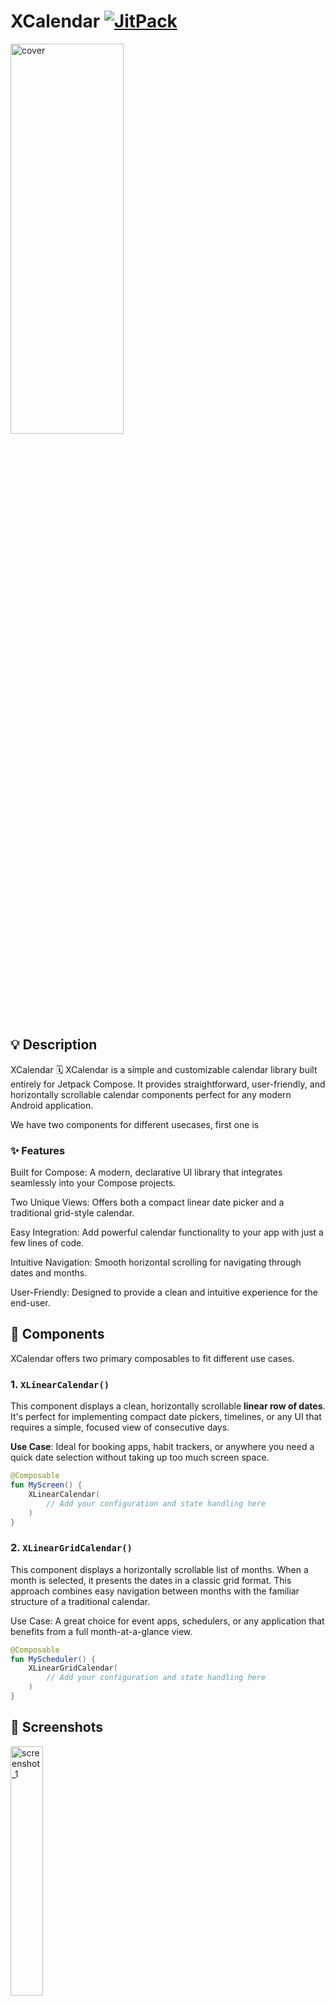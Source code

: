 # XCalendar [![JitPack](https://img.shields.io/jitpack/v/github/TuleSimon/XCalendar.svg?color=blue)](https://jitpack.io/#TuleSimon/XCalendar)
<p> 
  <img  width="60%" height="40%" src="./screenshots/cover.webp" alt="cover">
</p>

## 💡 Description

XCalendar 🗓️
XCalendar is a simple and customizable calendar library built entirely for Jetpack Compose. It provides straightforward, user-friendly, 
and horizontally scrollable calendar components perfect for any modern Android application.

We have two components for different usecases, first one is 

### ✨ Features
Built for Compose: A modern, declarative UI library that integrates seamlessly into your Compose projects.

Two Unique Views: Offers both a compact linear date picker and a traditional grid-style calendar.

Easy Integration: Add powerful calendar functionality to your app with just a few lines of code.

Intuitive Navigation: Smooth horizontal scrolling for navigating through dates and months.

User-Friendly: Designed to provide a clean and intuitive experience for the end-user.


## 🚀 Components

XCalendar offers two primary composables to fit different use cases.

### 1. `XLinearCalendar()`

This component displays a clean, horizontally scrollable **linear row of dates**. It's perfect for implementing compact date pickers, timelines, or any UI that requires a simple, focused view of consecutive days.

**Use Case**: Ideal for booking apps, habit trackers, or anywhere you need a quick date selection without taking up too much screen space.

```kotlin
@Composable
fun MyScreen() {
    XLinearCalendar(
        // Add your configuration and state handling here
    )
}
```
### 2. `XLinearGridCalendar()`
This component displays a horizontally scrollable list of months. When a month is selected, it presents the dates in a classic grid format. This approach combines easy navigation between months with the familiar structure of a traditional calendar.

Use Case: A great choice for event apps, schedulers, or any application that benefits from a full month-at-a-glance view.

```kotlin
@Composable
fun MyScheduler() {
    XLinearGridCalendar(
        // Add your configuration and state handling here
    )
}
```

## 📸 Screenshots
<p>
  <img src="./screenshots/img.webp" width="32%" alt="screenshot_1">

</p>



## ⚙️ Setup
To integrate XCalendar into your project, you'll need to add the appropriate repository configuration to your `settings.gradle(.kts)` file and then include the dependency in your module-level `build.gradle(.kts)` file.

## 1. Repository Configuration (settings.gradle or settings.gradle.kts)

### Option A: Using JitPack
JitPack allows you to use any public GitHub repository as a Maven dependency.

Kotlin DSL (settings.gradle.kts)

```kotlin
dependencyResolutionManagement {
    repositoriesMode.set(RepositoriesMode.FAIL_ON_PROJECT_REPOS)
    repositories {
        google()
        mavenCentral()
        maven { url = uri("[https://jitpack.io](https://jitpack.io)") }
    }
}
```

### Groovy DSL (settings.gradle)

```groovy
dependencyResolutionManagement {
    repositoriesMode.set(RepositoriesMode.FAIL_ON_PROJECT_REPOS)
    repositories {
        google()
        mavenCentral()
        maven { url '[https://jitpack.io](https://jitpack.io)' }
    }
}
```

### Option B: Using GitHub Packages (Recommended)

GitHub Packages often requires authentication for reliable access, especially due to rate limiting. You'll need a GitHub Personal Access Token (PAT) with the **`read:packages`** scope, set as an environment variable (`GITHUB_TOKEN`) or a project property (`gpr.token`).

#### Kotlin DSL (`settings.gradle.kts`)

```kotlin
dependencyResolutionManagement {
    repositoriesMode.set(RepositoriesMode.FAIL_ON_PROJECT_REPOS)
    repositories {
        google()
        mavenCentral()
        // Add GitHub Packages repository
        maven {
            name = "GitHubPackages"
            url = uri("[https://maven.pkg.github.com/tulesimon/XCalendar](https://maven.pkg.github.com/tulesimon/XCalendar)")
            credentials {
                // Ensure your GitHub token (gpr.token) and user (gpr.user) are set
                username = project.findProperty("gpr.user") as? String ?: System.getenv("GITHUB_ACTOR")
                password = project.findProperty("gpr.token") as? String ?: System.getenv("GITHUB_TOKEN")
            }
        }
    }
}
```
#### Groovy DSL (settings.gradle)

```groovy
dependencyResolutionManagement {
    repositoriesMode.set(RepositoriesMode.FAIL_ON_PROJECT_REPOS)
    repositories {
        google()
        mavenCentral()
        // Add GitHub Packages repository
        maven {
            name = "GitHubPackages"
            url = uri("[https://maven.pkg.github.com/tulesimon/XCalendar](https://maven.pkg.github.com/tulesimon/XCalendar)")
            credentials {
                // Ensure your GitHub token (gpr.token) and user (gpr.user) are set
                username = project.findProperty("gpr.user") ?: System.getenv("GITHUB_ACTOR")
                password = project.findProperty("gpr.token") ?: System.getenv("GITHUB_TOKEN")
            }
        }
    }
}
```

### 2. Add the Dependency (build.gradle or build.gradle.kts)
   Once the repository is configured, add the dependency to your module's build.gradle file (e.g., app/build.gradle).

Note: The exact Group ID and Artifact ID will depend on the publishing method (GitHub Packages vs. JitPack). Please replace XCALENDAR_VERSION with the latest release version.

Kotlin DSL (build.gradle.kts)

In your module-level build.gradle.kts:
```kotlin
dependencies {
    // If using Github Packages
    // Check the exact Group ID/Artifact ID published to GitHub Packages
    implementation("com.github.tulesimon:xcalendar:XCALENDAR_VERSION")

    // If using JitPack
    implementation("com.github.tulesimon:XCalendar:XCALENDAR_VERSION")
}
```



**Note**: XCalendar utilizes the `kotlinx-datetime` library, you don't have to include this, as we only expose the java `Date`.



## 📱 Usage
### Basic usage
XCalendar provides a basic implementation of a date cell that can be used to display a simple row calendar.   
The following code snippet shows how to use the different available options

### 1. XLinearCalendar (Horizontal Date Scroll)

This component is ideal for displaying a compact, continuously scrolling list of days or for a date picker.
```kotlin
val customDates = listOf( /* ... list of Date objects ... */ )

XLinearCalendar(
    modifier = Modifier.height(100.dp), // Optional: limit the height
    initialDates = customDates,         // Optional: pre-select initial dates
    content = { date, isSelected, onClick ->
        DateCell(
            date = date,
            isSelected = isSelected,
            onDateSelected = onClick,
            modifier = Modifier.padding(6.dp)
        )
    }
)

```   

Bounded Calendar Example

You can limit the date range (e.g., for a booking system):
```kotlin
@Composable
fun BoundedCalendarExample() {
    XLinearCalendar(
        isBounded = true,
        maxDays = 90, // Only display the next 90 days from the start date
        shouldLoadNext = false,
        shouldLoadPrevious = false,
        state = rememberXLinearCalendarState(instanceName = "BookingInstance"),
        content = { date, isSelected, onClick ->
            DateCell(
                date = date,
                isSelected = isSelected,
                onDateSelected = onClick
            )
        }
    )
}

```


### 2. XLinearGridCalendar (Monthly Grid View)

This component displays a full monthly grid and allows horizontal scrolling between months, fully customizable through two content lambdas.

```kotlin
XLinearGridCalendar(
    shouldLoadNext = true,
    shouldLoadPrevious = true,
    monthContent = { monthDate, isSelected, onClick ->
        DefaultGridMonthCell(
            month = monthDate,
            isSelected = isSelected,
            onMonthSelected = onClick,
            modifier = Modifier.padding(6.dp)
        )
    },
    dayContent = { dayDate, isSelected, onClick ->
        DefaultGridDayCell(
            date = dayDate,
            isSelected = isSelected,
            onDateSelected = onClick,
            modifier = Modifier.padding(6.dp)
        )
    }
)

```


## 🛠️ API & Customization

The power of this library comes from the composable lambda arguments, which allow you to inject your own UI for different parts of the calendar.

| Component | Lambda Parameter | Description |
|:---|:---|:---|
| XLinearCalendar | `content` | Renders the individual date cell in the horizontal list. |
| XLinearGridCalendar | `monthContent` | Renders the header (the month title) in the grid view. |
| XLinearGridCalendar | `dayContent` | Renders each day cell in the monthly grid. Date? is null for filler days. |

---

# Full Example 
```kotlin
class MainActivity : ComponentActivity() {
    override fun onCreate(savedInstanceState: Bundle?) {
        super.onCreate(savedInstanceState)
        enableEdgeToEdge()
        setContent {
            XLinearCalendarTheme {
                Scaffold(
                    modifier = Modifier
                        .fillMaxSize()
                        .statusBarsPadding()
                ) { innerPadding ->
                    Sample()
                }
            }
        }
    }
}

@Composable
fun Sample() {
    val customDates = listOf(
        Date(2025 - 1900, 9, 10), // Oct 10, 2025
        Date(2025 - 1900, 9, 11),
        Date(2025 - 1900, 9, 12)
    )
    Column(Modifier.padding(horizontal = 16.dp)) {
        XLinearCalendar(
            modifier = Modifier.height(100.dp),
            initialDates = customDates,
            shouldLoadNext = false,
            shouldLoadPrevious = false,
            content = { date, isSelected, onClick ->
                DateCell(
                    date = date,
                    colors = DateCellDefaults.colors().copy(
                        selectedContainerColor = selected,
                        selectedTextColor = Color.White
                    ),
                    isSelected = isSelected,
                    onDateSelected = onClick,
                    modifier = Modifier.padding(6.dp)
                )

            }
        )
        BoundedCalendarExample()
        XLinearGridCalendar(
            modifier = Modifier,
            shouldLoadNext = true,
            shouldLoadPrevious = true,
            monthContent = { date, isSelected, onClick ->
                DefaultGridMonthCell(
                    month = date,
                    isSelected = isSelected,
                    onMonthSelected = onClick,
                    modifier = Modifier.padding(6.dp)
                )
            },
            dayContent = { date, isSelected, onClick ->
                DefaultGridDayCell(
                    date = date,
                    isSelected = isSelected,
                    colors = DateCellDefaults.colors().copy(
                        selectedContainerColor = selected,
                        selectedTextColor = Color.White
                    ),
                    onDateSelected = onClick,
                    modifier = Modifier.padding(6.dp)
                )
            },
        )
    }
}

/** 4. Bounded Calendar with Limits */
@Composable
fun BoundedCalendarExample() {
    XLinearCalendar(
        isBounded = true,
        maxDays = 90,
        shouldLoadNext = false,
        shouldLoadPrevious = false,
        state = rememberXLinearCalendarState(instanceName = "NewInstance"),
        content = { date, isSelected, onClick ->
            DateCell(
                date = date,
                colors = DateCellDefaults.colors().copy(
                    selectedContainerColor = selected,
                    selectedTextColor = Color.White
                ),
                isSelected = isSelected,
                onDateSelected = onClick,
                modifier = Modifier.padding(4.dp)
            )
        }
    )
}
```

## State Information

```markdown
| Component | Lambda Parameter | Description |
|:---|:---|:---|
| XLinearCalendar | `content` | Renders the individual date cell in the horizontal list. |
| XLinearGridCalendar | `monthContent` | Renders the header (the month title) in the grid view. |
| XLinearGridCalendar | `dayContent` | Renders each day cell in the monthly grid. Date? is null for filler days. |

---

## State Information

| Key | Value | Description |
|:---|:---|:---|
| **State Name** | `state: XLinearCalendarState` | Required for programmatic control and state persistence (see `rememberXLinearCalendarState`). |
```

## 🤝 Contribution

If you wish to contribute, please feel free to submit pull requests or issues to help improve XCalendar.

## 💙 Find this repository useful?
If you find this library useful, please consider starring the repository and sharing it with others :star:

# License
```xml
Licensed under the Apache License, Version 2.0 (the "License");
    you may not use this file except in compliance with the License.
    You may obtain a copy of the License at

    http://www.apache.org/licenses/LICENSE-2.0

    Unless required by applicable law or agreed to in writing, software
    distributed under the License is distributed on an "AS IS" BASIS,
    WITHOUT WARRANTIES OR CONDITIONS OF ANY KIND, either express or implied.
    See the License for the specific language governing permissions and
    limitations under the License.
```
